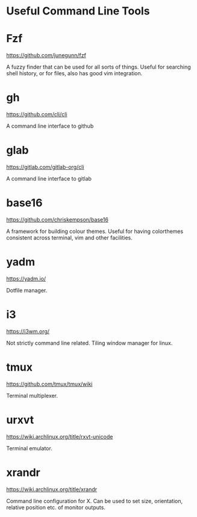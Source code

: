 Useful Command Line Tools
=========================

# Fzf

https://github.com/junegunn/fzf

A fuzzy finder that can be used for all sorts of things. Useful for searching
shell history, or for files, also has good vim integration.

# gh

https://github.com/cli/cli

A command line interface to github

# glab

https://gitlab.com/gitlab-org/cli

A command line interface to gitlab

# base16

https://github.com/chriskempson/base16

A framework for building colour themes. Useful for having colorthemes
consistent across terminal, vim and other facilities.

# yadm

https://yadm.io/

Dotfile manager.

# i3

https://i3wm.org/

Not strictly command line related. Tiling window manager for linux.

# tmux

https://github.com/tmux/tmux/wiki

Terminal multiplexer.

# urxvt

https://wiki.archlinux.org/title/rxvt-unicode

Terminal emulator.

# xrandr

https://wiki.archlinux.org/title/xrandr

Command line configuration for X. Can be used to set size, orientation,
relative position etc. of monitor outputs.
